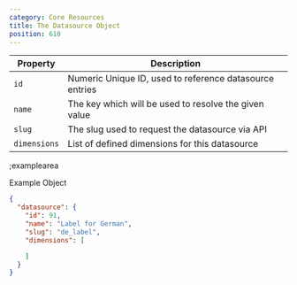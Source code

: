 ```yaml
---
category: Core Resources
title: The Datasource Object
position: 610
---
```


| Property | Description |
|---|---|
| `id` | Numeric Unique ID, used to reference datasource entries |
| `name` | The key which will be used to resolve the given value |
| `slug` | The slug used to request the datasource via API |
| `dimensions` | List of defined dimensions for this datasource |

;examplearea

Example Object

```json
{
  "datasource": {
    "id": 91,
    "name": "Label for German",
    "slug": "de_label",
    "dimensions": [

    ]
  }
}
```